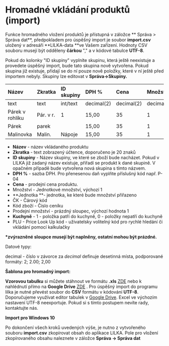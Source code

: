 # Hromadné vkládání produktů \(import\)

Funkce hromadného vložení produktů je přístupná v záložce ** Správa &gt; Správa dat**, předpokladem pro úspěšný import je soubor **import.csv** uložený v adresáři **LILKA-data **ve Vašem zařízení. Hodnoty CSV souboru musejí být odděleny **čárkou** "," a v kódové tabulce **UTF-8**.

Pokud do kolonky "ID skupiny" vyplníte skupinu, která ještě neexistuje a provedete úspěšný import, bude tato skupina nově vytvořena. Pokud skupina již existuje, přidají se do ní pouze nově položky, které v ní ještě před importem nebyly. Skupiny lze editovat v **Správa-&gt;Skupiny.**

| Název | Zkratka | ID skupiny | DPH % | Cena | Množství | Jednotka | ČK | Kód zboží | Prodejní množství | Kuchyně | PLU |
| :--- | :--- | :--- | :--- | :--- | :--- | :--- | :--- | :--- | :--- | :--- | :--- |
| text | text | int/text | decimal\(2\) | decimal\(2\) | decimal\(4\) | text | text | text |  | bit | text |
| Párek v rohlíku | Pár. v r. | 1 | 15,00 | 35 | 1 | Ks | 0123 | 100021 |  | 1 | 101 |
| Párek | parek |  | 15,00 | 35 | 1 | Ks |  |  |  |  |  |
| Malinovka | Malin. | Nápoje | 15,00 | 35 | 1 | Ks |  |  |  |  |  |

* **Název** - název vkládaného produktu
* **Zkratka** - text zobrazený účtence, doporučeno je 20 znaků
* **ID skupiny** - Název skupiny, ve které se zboží bude nacházet. Pokud v LILKA již zadaný název existuje, přiřadí se produkt k dané skupině. V opačném případě bude vytvořena nová skupina s tímto názvem.
* **DPH %** - sazba DPH. Pro přenesenou daň vyplňte příslušný kód např. P-04
* **Cena** - prodejní cena produktu.
* Množství - Jednotkové množství, výchozí 1
* **Jednotka **- jednotka, ke které bude množství přiřazeno
* ČK - Čárový kód
* Kód zboží - Číslo ceníku
* Prodejní množství - prázdný sloupec, výchozí hodnota 1
* **Kuchyně** - 1 - položka patří do kuchyně, 0 - položky nepatří do kuchyně
* PLU - Price Look Up kód - uživatelsky volitelný kód pro rychlé hledání či vkládání pomocí kalkulačky

**\*zvýrazněné sloupce musejí být naplněny, ostatní mohou být prázdné.**

Datové typy:

decimal - číslo v závorce za _decimal_ definuje desetinná místa, podporované formáty: 2; 2.00; 2,00

**Šablona pro hromadný import:**

**Vzorovou tabulku** si můžete stáhnout ve formátu **.xls** [ZDE](https://dokumentace.lilka.cz/import.xls) nebo k nahlédnutí přímo na **Google Drive** [ZDE](https://docs.google.com/spreadsheets/d/1CkQYw7V3bmsWK2f9R8JflQ8GQnmu664KwrTVstGxiCQ/edit?usp=sharing) . Pro úspěšný import do programu lilka je nutné převést soubor do **CSV** formátu v kódování **UTF-8**. Doporučujeme využívat editor tabulek v [Google Drive](https://www.google.cz/intl/cs/drive/). Excel ve výchozím nastavení UTF-8 neexportuje. Pokud si s tímto postupem nevíte rady, kontaktujte nás.



**Import pro Windows 10**

Po dokončení všech kroků uvedených výše, je nutno z vytvořeného souboru **import.csv** zkopírovat obsah do aplikace LILKA. Pole pro vložení zkopírovaného obsahu naleznete v záložce **Správa -&gt; Správa dat**

